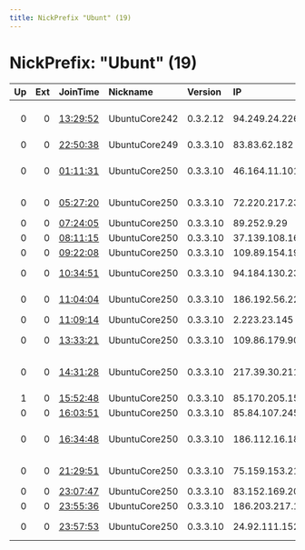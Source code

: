 ```yaml
---
title: NickPrefix "Ubunt" (19)
---
```


# NickPrefix: "Ubunt" (19)

|   Up |   Ext | JoinTime                                                                                            | Nickname      | Version   | IP             | AS                                       | CC   |   ORp |   Dirp | OS    | Contact   |   eFamMembers |
|-----:|------:|:----------------------------------------------------------------------------------------------------|:--------------|:----------|:---------------|:-----------------------------------------|:-----|------:|-------:|:------|:----------|--------------:|
|    0 |     0 | [13:29:52](https://metrics.torproject.org/rs.html#details/6279F6C47390C25D3E92D3DD107C766DA5F00C58) | UbuntuCore242 | 0.3.2.12  | 94.249.24.226  | Jordan Data Communications Company LLC   | jo   | 34617 |      0 | Linux | None      |             1 |
|    0 |     0 | [22:50:38](https://metrics.torproject.org/rs.html#details/C1F9D01637C2CCE09B8065B09509C87A84E8076B) | UbuntuCore249 | 0.3.3.10  | 83.83.62.182   | Vodafone Libertel B.V.                   | nl   | 41531 |      0 | Linux | None      |             1 |
|    0 |     0 | [01:11:31](https://metrics.torproject.org/rs.html#details/2E8E739AA99F44CAC68FF12DA33ECE2D983DF9A5) | UbuntuCore250 | 0.3.3.10  | 46.164.11.101  | A1 Slovenija telekomunikacijske storitve | si   | 38579 |      0 | Linux | None      |             1 |
|    0 |     0 | [05:27:20](https://metrics.torproject.org/rs.html#details/8BA94BF25AAA889E61D6EA862EA9C6146ACCC44A) | UbuntuCore250 | 0.3.3.10  | 72.220.217.236 | Cox Communications Inc.                  | us   | 43483 |      0 | Linux | None      |             1 |
|    0 |     0 | [07:24:05](https://metrics.torproject.org/rs.html#details/904E851CA4503B8753D93D4D7EB6FEC0EF6FADE5) | UbuntuCore250 | 0.3.3.10  | 89.252.9.29    | Freenet Ltd.                             | ua   | 46425 |      0 | Linux | None      |             1 |
|    0 |     0 | [08:11:15](https://metrics.torproject.org/rs.html#details/564882C2F2FD4FEF8D19BD8FA75A6E54D4557EA8) | UbuntuCore250 | 0.3.3.10  | 37.139.108.16  | Lancom Ltd.                              | ua   | 36627 |      0 | Linux | None      |             1 |
|    0 |     0 | [09:22:08](https://metrics.torproject.org/rs.html#details/95EDAEAF0D674BDABB6A6946D9E67EAF8DFFA515) | UbuntuCore250 | 0.3.3.10  | 109.89.154.192 | Brutele SC                               | be   | 32877 |      0 | Linux | None      |             1 |
|    0 |     0 | [10:34:51](https://metrics.torproject.org/rs.html#details/3D7AEE050D6F016C0FED6C162FB99017C9B18649) | UbuntuCore250 | 0.3.3.10  | 94.184.130.231 | Sharif University Of Technology          | ir   | 34443 |      0 | Linux | None      |             1 |
|    0 |     0 | [11:04:04](https://metrics.torproject.org/rs.html#details/ABE9DC644842F0B74DD8B7D24A0AF8AD2D23B74D) | UbuntuCore250 | 0.3.3.10  | 186.192.56.221 | Centro Educacional Nossa Senhora Auxilia | br   | 37905 |      0 | Linux | None      |             1 |
|    0 |     0 | [11:09:14](https://metrics.torproject.org/rs.html#details/65BEAF1638D643BFAB0FACF3ABFFF3015E10DA19) | UbuntuCore250 | 0.3.3.10  | 2.223.23.145   | Sky UK Limited                           | gb   | 33657 |      0 | Linux | None      |             1 |
|    0 |     0 | [13:33:21](https://metrics.torproject.org/rs.html#details/DD3E77B048E8054911D1E32CCB6CB94A7962CD76) | UbuntuCore250 | 0.3.3.10  | 109.86.179.90  | Content Delivery Network Ltd             | ua   | 35965 |      0 | Linux | None      |             1 |
|    0 |     0 | [14:31:28](https://metrics.torproject.org/rs.html#details/A64575CB0AB8602E453FD5BA4B1B8F3A52494FDB) | UbuntuCore250 | 0.3.3.10  | 217.39.30.211  | British Telecommunications PLC           | gb   | 37569 |      0 | Linux | None      |             1 |
|    1 |     0 | [15:52:48](https://metrics.torproject.org/rs.html#details/671DFF7D68CD77DA4AAC58772697EE0858510469) | UbuntuCore250 | 0.3.3.10  | 85.170.205.155 | SFR SA                                   | fr   | 39111 |      0 | Linux | None      |             1 |
|    0 |     0 | [16:03:51](https://metrics.torproject.org/rs.html#details/4F5C710602825D8F180AA1DEC960234520B365D6) | UbuntuCore250 | 0.3.3.10  | 85.84.107.245  | Euskaltel S.A.                           | es   | 40411 |      0 | Linux | None      |             1 |
|    0 |     0 | [16:34:48](https://metrics.torproject.org/rs.html#details/BDF1C0EB2ACAB3BA2CC4104E817C8955A1C1FFFE) | UbuntuCore250 | 0.3.3.10  | 186.112.16.185 | COLOMBIA TELECOMUNICACIONES S.A. ESP     | co   | 37373 |      0 | Linux | None      |             1 |
|    0 |     0 | [21:29:51](https://metrics.torproject.org/rs.html#details/36E656B46296C43D70D750DA3AC0FE259D06341A) | UbuntuCore250 | 0.3.3.10  | 75.159.153.211 | TELUS Communications Inc.                | ca   | 33841 |      0 | Linux | None      |             1 |
|    0 |     0 | [23:07:47](https://metrics.torproject.org/rs.html#details/788BD2EEA6FDF9C5FBD7ACD03F0F0F5CD152AA7F) | UbuntuCore250 | 0.3.3.10  | 83.152.169.200 | Free SAS                                 | fr   | 33909 |      0 | Linux | None      |             1 |
|    0 |     0 | [23:55:36](https://metrics.torproject.org/rs.html#details/8A0B1271F3EEA38ECB8D435D9DC7853FF4070F25) | UbuntuCore250 | 0.3.3.10  | 186.203.217.14 | Tim Celular S.A.                         | br   | 33479 |      0 | Linux | None      |             1 |
|    0 |     0 | [23:57:53](https://metrics.torproject.org/rs.html#details/4F48A21B9731A489B38B27D5F8FE7BC94B3A86F5) | UbuntuCore250 | 0.3.3.10  | 24.92.111.152  | Time Warner Cable Internet LLC           | us   | 38615 |      0 | Linux | None      |             1 |
